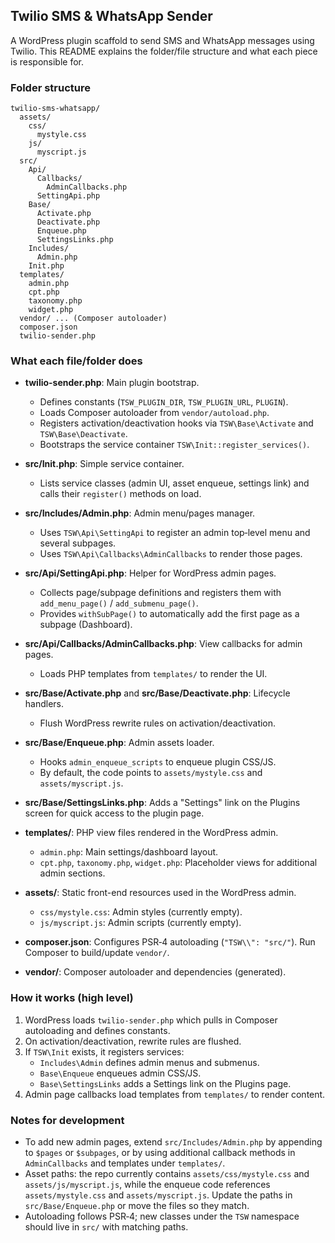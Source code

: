 ## Twilio SMS & WhatsApp Sender

A WordPress plugin scaffold to send SMS and WhatsApp messages using Twilio. This README explains the folder/file structure and what each piece is responsible for.

### Folder structure

```
twilio-sms-whatsapp/
  assets/
    css/
      mystyle.css
    js/
      myscript.js
  src/
    Api/
      Callbacks/
        AdminCallbacks.php
      SettingApi.php
    Base/
      Activate.php
      Deactivate.php
      Enqueue.php
      SettingsLinks.php
    Includes/
      Admin.php
    Init.php
  templates/
    admin.php
    cpt.php
    taxonomy.php
    widget.php
  vendor/ ... (Composer autoloader)
  composer.json
  twilio-sender.php
```

### What each file/folder does

- **twilio-sender.php**: Main plugin bootstrap.
  - Defines constants (`TSW_PLUGIN_DIR`, `TSW_PLUGIN_URL`, `PLUGIN`).
  - Loads Composer autoloader from `vendor/autoload.php`.
  - Registers activation/deactivation hooks via `TSW\Base\Activate` and `TSW\Base\Deactivate`.
  - Bootstraps the service container `TSW\Init::register_services()`.

- **src/Init.php**: Simple service container.
  - Lists service classes (admin UI, asset enqueue, settings link) and calls their `register()` methods on load.

- **src/Includes/Admin.php**: Admin menu/pages manager.
  - Uses `TSW\Api\SettingApi` to register an admin top‑level menu and several subpages.
  - Uses `TSW\Api\Callbacks\AdminCallbacks` to render those pages.

- **src/Api/SettingApi.php**: Helper for WordPress admin pages.
  - Collects page/subpage definitions and registers them with `add_menu_page()` / `add_submenu_page()`.
  - Provides `withSubPage()` to automatically add the first page as a subpage (Dashboard).

- **src/Api/Callbacks/AdminCallbacks.php**: View callbacks for admin pages.
  - Loads PHP templates from `templates/` to render the UI.

- **src/Base/Activate.php** and **src/Base/Deactivate.php**: Lifecycle handlers.
  - Flush WordPress rewrite rules on activation/deactivation.

- **src/Base/Enqueue.php**: Admin assets loader.
  - Hooks `admin_enqueue_scripts` to enqueue plugin CSS/JS.
  - By default, the code points to `assets/mystyle.css` and `assets/myscript.js`.

- **src/Base/SettingsLinks.php**: Adds a "Settings" link on the Plugins screen for quick access to the plugin page.

- **templates/**: PHP view files rendered in the WordPress admin.
  - `admin.php`: Main settings/dashboard layout.
  - `cpt.php`, `taxonomy.php`, `widget.php`: Placeholder views for additional admin sections.

- **assets/**: Static front-end resources used in the WordPress admin.
  - `css/mystyle.css`: Admin styles (currently empty).
  - `js/myscript.js`: Admin scripts (currently empty).

- **composer.json**: Configures PSR‑4 autoloading (`"TSW\\": "src/"`). Run Composer to build/update `vendor/`.

- **vendor/**: Composer autoloader and dependencies (generated).

### How it works (high level)

1. WordPress loads `twilio-sender.php` which pulls in Composer autoloading and defines constants.
2. On activation/deactivation, rewrite rules are flushed.
3. If `TSW\Init` exists, it registers services:
   - `Includes\Admin` defines admin menus and submenus.
   - `Base\Enqueue` enqueues admin CSS/JS.
   - `Base\SettingsLinks` adds a Settings link on the Plugins page.
4. Admin page callbacks load templates from `templates/` to render content.

### Notes for development

- To add new admin pages, extend `src/Includes/Admin.php` by appending to `$pages` or `$subpages`, or by using additional callback methods in `AdminCallbacks` and templates under `templates/`.
- Asset paths: the repo currently contains `assets/css/mystyle.css` and `assets/js/myscript.js`, while the enqueue code references `assets/mystyle.css` and `assets/myscript.js`. Update the paths in `src/Base/Enqueue.php` or move the files so they match.
- Autoloading follows PSR‑4; new classes under the `TSW` namespace should live in `src/` with matching paths.


